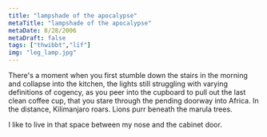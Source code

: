 ```yaml
---
title: "lampshade of the apocalypse"
metaTitle: "lampshade of the apocalypse"
metaDate: 8/28/2006
metaDraft: false
tags: ["thwibbt","lïf"]
img: "leg_lamp.jpg"
---
```


There's a moment when you first stumble down the stairs in the morning and collapse into the kitchen, the lights still struggling with varying definitions of cogency, as you peer into the cupboard to pull out the last clean coffee cup, that you stare through the pending doorway into Africa. In the distance, Kilimanjaro roars. Lions purr beneath the marula trees.

I like to live in that space between my nose and the cabinet door.
